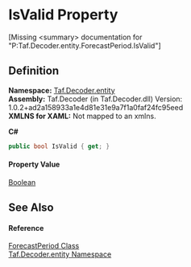 # IsValid Property


\[Missing &lt;summary&gt; documentation for "P:Taf.Decoder.entity.ForecastPeriod.IsValid"\]



## Definition
**Namespace:** <a href="N_Taf_Decoder_entity.md">Taf.Decoder.entity</a>  
**Assembly:** Taf.Decoder (in Taf.Decoder.dll) Version: 1.0.2+ad2a158933a1e4d81e31e9a7f1a0faf24fc95eed  
**XMLNS for XAML:** Not mapped to an xmlns.

**C#**
``` C#
public bool IsValid { get; }
```



#### Property Value
<a href="https://learn.microsoft.com/dotnet/api/system.boolean" target="_blank" rel="noopener noreferrer">Boolean</a>

## See Also


#### Reference
<a href="T_Taf_Decoder_entity_ForecastPeriod.md">ForecastPeriod Class</a>  
<a href="N_Taf_Decoder_entity.md">Taf.Decoder.entity Namespace</a>  
